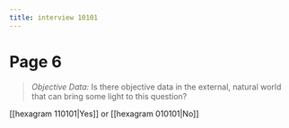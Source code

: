 ```yaml
---
title: interview 10101
---
```

# Page 6
> *Objective Data:* Is there objective data in the external, natural world that can bring some light to this question?

[[hexagram 110101|Yes]] or [[hexagram 010101|No]] 